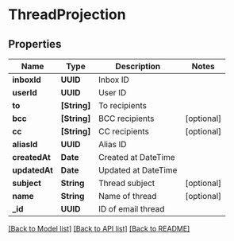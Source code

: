 # ThreadProjection

## Properties
Name | Type | Description | Notes
------------ | ------------- | ------------- | -------------
**inboxId** | **UUID** | Inbox ID | 
**userId** | **UUID** | User ID | 
**to** | **[String]** | To recipients | 
**bcc** | **[String]** | BCC recipients | [optional] 
**cc** | **[String]** | CC recipients | [optional] 
**aliasId** | **UUID** | Alias ID | 
**createdAt** | **Date** | Created at DateTime | 
**updatedAt** | **Date** | Updated at DateTime | 
**subject** | **String** | Thread subject | [optional] 
**name** | **String** | Name of thread | [optional] 
**_id** | **UUID** | ID of email thread | 

[[Back to Model list]](../README#documentation-for-models) [[Back to API list]](../README#documentation-for-api-endpoints) [[Back to README]](../README)


